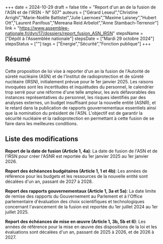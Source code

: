 +++
date = 2024-10-29
draft = false
title = "Report d'un an de la fusion de l'ASN et de l'IRSN - N° 507"
auteurs = ["Gérard Leseul","Christine Arrighi","Marie-Noëlle Battistel","Julie Laernoes","Maxime Laisney","Hubert Ott","Laurent Panifous","Mereana Reid Arbelot","Anne Stambach-Terrenoir"]
link = "https://www.assemblee-nationale.fr/dyn/17/dossiers/report_fusion_ASN_IRSN"
stepsName = ["Dépôt à l'Assemblée nationale"]
stepsDate = ["Mardi 29 octobre 2024"]
stepsStatus = [""]
tags = ["Énergie","Sécurité","Fonction publique"]
+++

## Résumé

Cette proposition de loi vise à reporter d'un an la fusion de l'Autorité de sûreté nucléaire (ASN) et de l'Institut de radioprotection et de sûreté nucléaire (IRSN), initialement prévue pour le 1er janvier 2025. Les raisons invoquées sont les incertitudes et inquiétudes du personnel, le calendrier trop serré pour une réforme d'une telle ampleur, les avis défavorables des instances représentatives du personnel, les risques identifiés par des analyses externes, un budget insuffisant pour la nouvelle entité (ASNR), et le retard dans la publication de rapports gouvernementaux essentiels ainsi que la nomination du président de l'ASN. L'objectif est de garantir la sécurité nucléaire et la radioprotection en permettant à cette fusion de se faire dans les meilleures conditions.

## Liste des modifications

**Report de la date de fusion (Article 1, 4a)**: La date de fusion de l'ASN et de l'IRSN pour créer l'ASNR est reportée du 1er janvier 2025 au 1er janvier 2026.

**Report des échéances budgétaires (Article 1, 1 et 4b)**: Les années de référence pour les budgets et les ressources de la nouvelle entité sont décalées d'un an, passant de 2027 à 2028.

**Report des rapports gouvernementaux (Article 1, 3a et 5a)**: La date limite de remise des rapports du Gouvernement au Parlement et à l'Office parlementaire d'évaluation des choix scientifiques et technologiques concernant l'avancement de la fusion est reportée du 1er juillet 2024 au 1er juillet 2025.

**Report des échéances de mise en œuvre (Article 1, 3b, 5b et 6)**: Les années de référence pour la mise en œuvre des dispositions de la loi et les évaluations sont décalées d'un an, passant de 2025 à 2026, et de 2026 à 2027.
